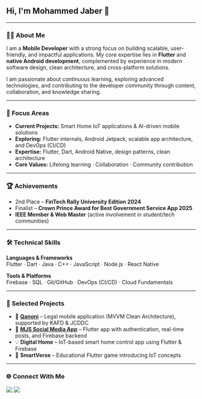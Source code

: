 <h2 align="left">Hi, I'm Mohammed Jaber 👋</h2>

---

<h3>👨‍💻 About Me</h3>
<p>
I am a <strong>Mobile Developer</strong> with a strong focus on building scalable, user-friendly, and impactful applications.  
My core expertise lies in <strong>Flutter</strong> and <strong>native Android development</strong>, complemented by experience in modern software design, clean architecture, and cross-platform solutions.  
</p>

<p>
I am passionate about continuous learning, exploring advanced technologies, and contributing to the developer community through content, collaboration, and knowledge sharing.  
</p>

---

<h3>🔎 Focus Areas</h3>

- **Current Projects:** Smart Home IoT applications & AI-driven mobile solutions  
- **Exploring:** Flutter internals, Android Jetpack, scalable app architecture, and DevOps (CI/CD)  
- **Expertise:** Flutter, Dart, Android Native, design patterns, clean architecture  
- **Core Values:** Lifelong learning · Collaboration · Community contribution  

---

<h3>🏆 Achievements</h3>

- 2nd Place – **FinTech Rally University Edition 2024**  
- Finalist – **Crown Prince Award for Best Government Service App 2025**  
- **IEEE Member & Web Master** (active involvement in student/tech communities)  

---

<h3>🛠 Technical Skills</h3>

**Languages & Frameworks**  
Flutter · Dart · Java · C++ · JavaScript · Node.js · React Native  

**Tools & Platforms**  
Firebase · SQL · Git/GitHub · DevOps (CI/CD) · Cloud Fundamentals  

---

<h3>📌 Selected Projects</h3>

- 📱 **[Qanoni](https://github.com/mjaber5/Qanoni-App)** – Legal mobile application (MVVM Clean Architecture), supported by KAFD & JCDDC  
- 🤖 **[MJS Social Media App](https://github.com/mjaber5/MJS)** – Flutter app with authentication, real-time posts, and Firebase backend  
- 💡 **Digital Home** – IoT-based smart home control app using Flutter & Firebase  
- 🌌 **SmartVerse** – Educational Flutter game introducing IoT concepts  

---

<h3>🌐 Connect With Me</h3>
<p align="left">
  <a href="https://www.linkedin.com/in/mohammad-jaber-profile" target="_blank"><img src="https://img.shields.io/badge/LinkedIn-blue?style=for-the-badge&logo=linkedin&logoColor=white" /></a>
  <a href="https://github.com/mjaber5" target="_blank"><img src="https://img.shields.io/badge/GitHub-black?style=for-the-badge&logo=github&logoColor=white" /></a>
</p>
